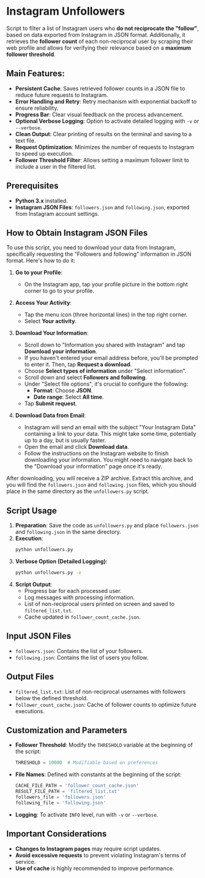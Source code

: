 # Instagram Unfollowers

Script to filter a list of Instagram users who **do not reciprocate the "follow"**, based on data exported from Instagram in JSON format. Additionally, it retrieves the **follower count** of each non-reciprocal user by scraping their web profile and allows for verifying their relevance based on a **maximum follower threshold**.

## Main Features:
- **Persistent Cache**: Saves retrieved follower counts in a JSON file to reduce future requests to Instagram.
- **Error Handling and Retry**: Retry mechanism with exponential backoff to ensure reliability.
- **Progress Bar**: Clear visual feedback on the process advancement.
- **Optional Verbose Logging**: Option to activate detailed logging with `-v` or `--verbose`.
- **Clean Output**: Clear printing of results on the terminal and saving to a text file.
- **Request Optimization**: Minimizes the number of requests to Instagram to speed up execution.
- **Follower Threshold Filter**: Allows setting a maximum follower limit to include a user in the filtered list.

## Prerequisites

- **Python 3.x** installed.
- **Instagram JSON Files**: `followers.json` and `following.json`, exported from Instagram account settings.

## How to Obtain Instagram JSON Files

To use this script, you need to download your data from Instagram, specifically requesting the "Followers and following" information in JSON format. Here's how to do it:

1.  **Go to your Profile**:
    *   On the Instagram app, tap your profile picture in the bottom right corner to go to your profile.

2.  **Access Your Activity**:
    *   Tap the menu icon (three horizontal lines) in the top right corner.
    *   Select **Your activity**.

3.  **Download Your Information**:
    *   Scroll down to "Information you shared with Instagram" and tap **Download your information**.
    *   If you haven't entered your email address before, you'll be prompted to enter it. Then, tap **Request a download**.
    *   Choose **Select types of information** under "Select information".
    *   Scroll down and select **Followers and following**.
    *   Under "Select file options", it's crucial to configure the following:
        *   **Format**: Choose **JSON**.
        *   **Date range**: Select **All time**.
    *   Tap **Submit request**.

4.  **Download Data from Email**:
    *   Instagram will send an email with the subject "Your Instagram Data" containing a link to your data. This might take some time, potentially up to a day, but is usually faster.
    *   Open the email and click **Download data**.
    *   Follow the instructions on the Instagram website to finish downloading your information. You might need to navigate back to the "Download your information" page once it's ready.

After downloading, you will receive a ZIP archive. Extract this archive, and you will find the `followers.json` and `following.json` files, which you should place in the same directory as the `unfollowers.py` script.

## Script Usage

1. **Preparation**: Save the code as `unfollowers.py` and place `followers.json` and `following.json` in the same directory.
2. **Execution**:
   ```bash
   python unfollowers.py
   ```
3. **Verbose Option (Detailed Logging)**:
   ```bash
   python unfollowers.py -v
   ```
4. **Script Output**:
   - Progress bar for each processed user.
   - Log messages with processing information.
   - List of non-reciprocal users printed on screen and saved to `filtered_list.txt`.
   - Cache updated in `follower_count_cache.json`.

## Input JSON Files

- `followers.json`: Contains the list of your followers.
- `following.json`: Contains the list of users you follow.

## Output Files

- `filtered_list.txt`: List of non-reciprocal usernames with followers below the defined threshold.
- `follower_count_cache.json`: Cache of follower counts to optimize future executions.

## Customization and Parameters

- **Follower Threshold**: Modify the `THRESHOLD` variable at the beginning of the script:
   ```python
   THRESHOLD = 10000  # Modifiable based on preferences
   ```
- **File Names**: Defined with constants at the beginning of the script:
   ```python
   CACHE_FILE_PATH = 'follower_count_cache.json'
   RESULT_FILE_PATH = 'filtered_list.txt'
   followers_file = 'followers.json'
   following_file = 'following.json'
   ```
- **Logging**: To activate `INFO` level, run with `-v` or `--verbose`.

## Important Considerations

- **Changes to Instagram pages** may require script updates.
- **Avoid excessive requests** to prevent violating Instagram's terms of service.
- **Use of cache** is highly recommended to improve performance.
